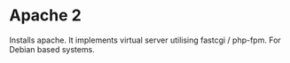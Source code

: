 # Apache 2

Installs apache.
It implements virtual server utilising fastcgi / php-fpm.
For Debian based systems.

